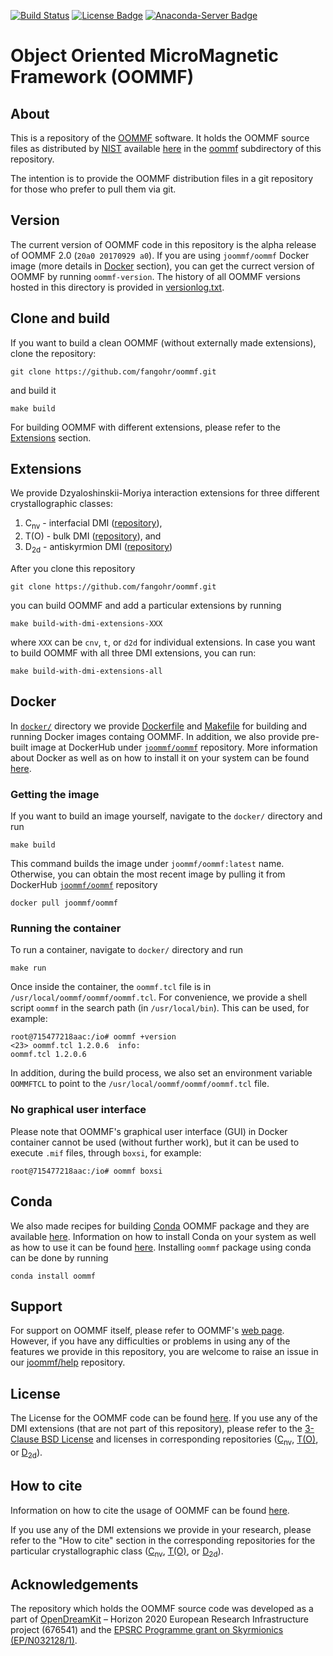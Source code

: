 [![Build Status](https://travis-ci.org/fangohr/oommf.svg?branch=master)](https://travis-ci.org/fangohr/oommf)
[![License Badge](https://img.shields.io/badge/License-OOMMF-blue.svg)](oommf/LICENSE)
[![Anaconda-Server Badge](https://anaconda.org/conda-forge/oommf/badges/version.svg)](https://anaconda.org/conda-forge/oommf)

# Object Oriented MicroMagnetic Framework (OOMMF)

## About

This is a repository of the [OOMMF](https://math.nist.gov/oommf/oommf.html) software. It holds the OOMMF source files as distributed by [NIST](https://www.nist.gov/) available [here](https://math.nist.gov/oommf/software-20.html) in the [oommf](oommf) subdirectory of this repository.

The intention is to provide the OOMMF distribution files in a git repository for those who prefer to pull them via git.

## Version

The current version of OOMMF code in this repository is the alpha release of OOMMF 2.0 (`20a0 20170929 a0`). If you are using `joommf/oommf` Docker image (more details in [Docker](#Docker) section), you can get the currect version of OOMMF by running `oommf-version`. The history of all OOMMF versions hosted in this directory is provided in [versionlog.txt](versionlog.txt).

## Clone and build

If you want to build a clean OOMMF (without externally made extensions), clone the repository:

    git clone https://github.com/fangohr/oommf.git

and build it

    make build


For building OOMMF with different extensions, please refer to the [Extensions](#Extensions) section.

## Extensions

We provide Dzyaloshinskii-Moriya interaction extensions for three different crystallographic classes:

1. C<sub>nv</sub> - interfacial DMI ([repository](https://github.com/joommf/oommf-extension-dmi-cnv)),
2. T(O) - bulk DMI ([repository](https://github.com/joommf/oommf-extension-dmi-t)), and
3. D<sub>2d</sub> - antiskyrmion DMI ([repository](https://github.com/joommf/oommf-extension-dmi-d2d))

After you clone this repository

    git clone https://github.com/fangohr/oommf.git

you can build OOMMF and add a particular extensions by running

    make build-with-dmi-extensions-XXX

where `XXX` can be `cnv`, `t`, or `d2d` for individual extensions. In case you want to build OOMMF with all three DMI extensions, you can run:

    make build-with-dmi-extensions-all

## Docker

In [`docker/`](docker/) directory we provide [Dockerfile](docker/Dockerfile) and [Makefile](docker/Makefile) for building and running Docker images containg OOMMF. In addition, we also provide pre-built image at DockerHub under [`joommf/oommf`](https://hub.docker.com/r/joommf/oommf/) repository. More information about Docker as well as on how to install it on your system can be found [here](https://www.docker.com/).

### Getting the image

If you want to build an image yourself, navigate to the `docker/` directory and run

    make build

This command builds the image under `joommf/oommf:latest` name. Otherwise, you can obtain the most recent image by pulling it from DockerHub [`joommf/oommf`](https://hub.docker.com/r/joommf/oommf/) repository

    docker pull joommf/oommf

### Running the container

To run a container, navigate to `docker/` directory and run

    make run

Once inside the container, the `oommf.tcl` file is in `/usr/local/oommf/oommf/oommf.tcl`. For convenience, we provide a shell script `oommf` in the search path (in `/usr/local/bin`). This can be used, for example:

    root@715477218aac:/io# oommf +version
    <23> oommf.tcl 1.2.0.6  info:
    oommf.tcl 1.2.0.6

In addition, during the build process, we also set an environment variable `OOMMFTCL` to point to the `/usr/local/oommf/oommf/oommf.tcl` file.

### No graphical user interface

Please note that OOMMF's graphical user interface (GUI) in Docker container cannot be used (without further work), but it can be used to execute `.mif` files, through `boxsi`, for example:

    root@715477218aac:/io# oommf boxsi
    
## Conda

We also made recipes for building [Conda](https://www.anaconda.com/) OOMMF package and they are available [here](https://github.com/conda-forge/oommf-feedstock). Information on how to install Conda on your system as well as how to use it can be found [here](https://conda.io/docs/). Installing `oommf` package using conda can be done by running

    conda install oommf

## Support

For support on OOMMF itself, please refer to OOMMF's [web page](https://math.nist.gov/oommf/oommf.html). However, if you have any difficulties or problems in using any of the features we provide in this repository, you are welcome to raise an issue in our [joommf/help](https://github.com/joommf/help) repository.

## License

The License for the OOMMF code can be found [here](oommf/LICENSE). If you use any of the DMI extensions (that are not part of this repository), please refer to the [3-Clause BSD License](https://opensource.org/licenses/BSD-3-Clause) and licenses in corresponding repositories ([C<sub>nv</sub>](https://github.com/joommf/oommf-extension-dmi-cnv), [T(O)](https://github.com/joommf/oommf-extension-dmi-t), or [D<sub>2d</sub>](https://github.com/joommf/oommf-extension-dmi-d2d)).

## How to cite

Information on how to cite the usage of OOMMF can be found [here](https://math.nist.gov/oommf/oommf_cites.html).

If you use any of the DMI extensions we provide in your research, please refer to the "How to cite" section in the corresponding repositories for the particular crystallographic class ([C<sub>nv</sub>](https://github.com/joommf/oommf-extension-dmi-cnv), [T(O)](https://github.com/joommf/oommf-extension-dmi-t), or [D<sub>2d</sub>](https://github.com/joommf/oommf-extension-dmi-d2d)).

## Acknowledgements

The repository which holds the OOMMF source code was developed as a part of [OpenDreamKit](http://opendreamkit.org/) – Horizon 2020 European Research Infrastructure project (676541) and the [EPSRC Programme grant on Skyrmionics (EP/N032128/1)](https://www.skyrmions.ac.uk/).
